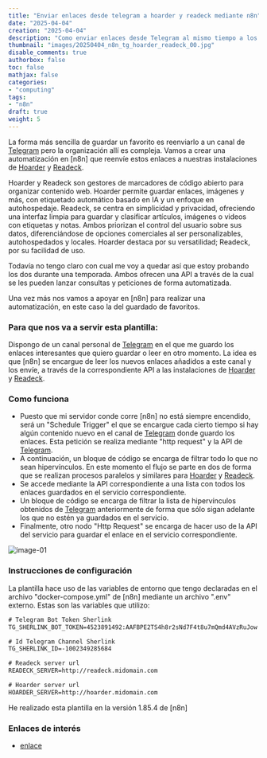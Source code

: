 ```yaml
---
title: "Enviar enlaces desde telegram a hoarder y readeck mediante n8n"
date: "2025-04-04"
creation: "2025-04-04"
description: "Como enviar enlaces desde Telegram al mismo tiempo a los servidores de favoritos Hoarder y Readeck"
thumbnail: "images/20250404_n8n_tg_hoarder_readeck_00.jpg"
disable_comments: true
authorbox: false
toc: false
mathjax: false
categories:
- "computing"
tags:
- "n8n"
draft: true
weight: 5
---
```

La forma más sencilla de guardar un favorito es reenviarlo a un canal de [Telegram] pero la organización allí es compleja. Vamos a crear una automatización en [n8n] que reenvíe estos enlaces a nuestras instalaciones de [Hoarder] y [Readeck].
<!--more-->
Hoarder y Readeck son gestores de marcadores de código abierto para organizar contenido web. Hoarder permite guardar enlaces, imágenes y más, con etiquetado automático basado en IA y un enfoque en autohospedaje. Readeck, se centra en simplicidad y privacidad, ofreciendo una interfaz limpia para guardar y clasificar artículos, imágenes o videos con etiquetas y notas. Ambos priorizan el control del usuario sobre sus datos, diferenciándose de opciones comerciales al ser personalizables, autohospedados y locales. Hoarder destaca por su versatilidad; Readeck, por su facilidad de uso.

Todavía no tengo claro con cual me voy a quedar así que estoy probando los dos durante una temporada. Ambos ofrecen una API a través de la cual se les pueden lanzar consultas y peticiones de forma automatizada.

Una vez más nos vamos a apoyar en [n8n] para realizar una automatización, en este caso la del guardado de favoritos.

### Para que nos va a servir esta plantilla:
Dispongo de un canal personal de [Telegram] en el que me guardo los enlaces interesantes que quiero guardar o leer en otro momento. La idea es que [n8n] se encargue de leer los nuevos enlaces añadidos a este canal y los envíe, a través de la correspondiente API a las instalaciones de [Hoarder] y [Readeck].

### Como funciona
- Puesto que mi servidor conde corre [n8n] no está siempre encendido, será un "Schedule Trigger" el que se encargue cada cierto tiempo si hay algún contenido nuevo en el canal de [Telegram] donde guardo los enlaces. Esta petición se realiza mediante "http request" y la API de [Telegram].
- A continuación, un bloque de código se encarga de filtrar todo lo que no sean hipervínculos.
En este momento el flujo se parte en dos de forma que se realizan procesos paralelos y similares para [Hoarder] y [Readeck].
- Se accede mediante la API correspondiente a una lista con todos los enlaces guardados en el servicio correspondiente.
- Un bloque de código se encarga de filtrar la lista de hipervínculos obtenidos de [Telegram] anteriormente de forma que sólo sigan adelante los que no estén ya guardados en el servicio.
- Finalmente, otro nodo "Http Request" se encarga de hacer uso de la API del servicio para guardar el enlace en el servicio correspondiente.

![image-01]

### Instrucciones de configuración
La plantilla hace uso de las variables de entorno que tengo declaradas en el archivo "docker-compose.yml" de [n8n] mediante un archivo ".env" externo. Estas son las variables que utilizo:
``` txt
# Telegram Bot Token Sherlink
TG_SHERLINK_BOT_TOKEN=4523891492:AAFBPE2TS4h8r2sNd7F4t8u7mQmd4AVzRuJow

# Id Telegram Channel Sherlink
TG_SHERLINK_ID=-1002349285684

# Readeck server url
READECK_SERVER=http://readeck.midomain.com

# Hoarder server url
HOARDER_SERVER=http://hoarder.midomain.com
```

He realizado esta plantilla en la versión 1.85.4 de [n8n]


### Enlaces de interés
- [enlace](www.sherblog.pro)

[Hoarder]: https://hoarder.app
[Telegram]: https://telegram.org
[Readeck]: https://readeck.org

[image-01]: /images/20250404_n8n_tg_hoarder_readeck_01.jpg



